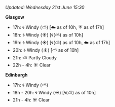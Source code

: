 *Updated: Wednesday 21st June 15:30*

**Glasgow**

* 17h: :cyclone: Windy (:partly_sunny:) [:cloud: as of 10h, :umbrella: as of 17h]
* 18h: :cyclone: Windy (:sunny:) [:cyclone:(:partly_sunny:) as of 10h]
* 19h: :cyclone: Windy (:sunny:) [:cyclone:(:partly_sunny:) as of 10h, :cloud: as of 17h]
* 20h: :cyclone: Windy (:sunny:) [:partly_sunny: as of 10h]
* 21h: :partly_sunny: Partly Cloudy
* 22h - 4h: :sunny: Clear

**Edinburgh**

* 17h: :cyclone: Windy (:partly_sunny:)
* 18h - 20h: :cyclone: Windy (:sunny:) [:cyclone:(:partly_sunny:) as of 10h]
* 21h - 4h: :sunny: Clear
